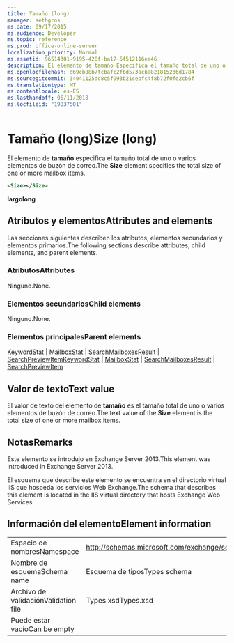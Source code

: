 ```yaml
---
title: Tamaño (long)
manager: sethgros
ms.date: 09/17/2015
ms.audience: Developer
ms.topic: reference
ms.prod: office-online-server
localization_priority: Normal
ms.assetid: 96514301-9195-420f-ba17-5f512116ee46
description: El elemento de tamaño Especifica el tamaño total de uno o varios elementos de buzón de correo.
ms.openlocfilehash: d69cb88b7fcbafc2fbd573acba8218152d6d1784
ms.sourcegitcommit: 34041125dc8c5f993b21cebfc4f8b72f0fd2cb6f
ms.translationtype: MT
ms.contentlocale: es-ES
ms.lasthandoff: 06/11/2018
ms.locfileid: "19837501"
---
```

# <a name="size-long"></a><span data-ttu-id="fe2d5-103">Tamaño (long)</span><span class="sxs-lookup"><span data-stu-id="fe2d5-103">Size (long)</span></span>

<span data-ttu-id="fe2d5-104">El elemento de **tamaño** especifica el tamaño total de uno o varios elementos de buzón de correo.</span><span class="sxs-lookup"><span data-stu-id="fe2d5-104">The **Size** element specifies the total size of one or more mailbox items.</span></span> 
  
```XML
<Size></Size>
```

 <span data-ttu-id="fe2d5-105">**largo**</span><span class="sxs-lookup"><span data-stu-id="fe2d5-105">**long**</span></span>
## <a name="attributes-and-elements"></a><span data-ttu-id="fe2d5-106">Atributos y elementos</span><span class="sxs-lookup"><span data-stu-id="fe2d5-106">Attributes and elements</span></span>

<span data-ttu-id="fe2d5-107">Las secciones siguientes describen los atributos, elementos secundarios y elementos primarios.</span><span class="sxs-lookup"><span data-stu-id="fe2d5-107">The following sections describe attributes, child elements, and parent elements.</span></span>
  
### <a name="attributes"></a><span data-ttu-id="fe2d5-108">Atributos</span><span class="sxs-lookup"><span data-stu-id="fe2d5-108">Attributes</span></span>

<span data-ttu-id="fe2d5-109">Ninguno.</span><span class="sxs-lookup"><span data-stu-id="fe2d5-109">None.</span></span>
  
### <a name="child-elements"></a><span data-ttu-id="fe2d5-110">Elementos secundarios</span><span class="sxs-lookup"><span data-stu-id="fe2d5-110">Child elements</span></span>

<span data-ttu-id="fe2d5-111">Ninguno.</span><span class="sxs-lookup"><span data-stu-id="fe2d5-111">None.</span></span>
  
### <a name="parent-elements"></a><span data-ttu-id="fe2d5-112">Elementos principales</span><span class="sxs-lookup"><span data-stu-id="fe2d5-112">Parent elements</span></span>

<span data-ttu-id="fe2d5-113">[KeywordStat](keywordstat.md) | [MailboxStat](mailboxstat.md) | [SearchMailboxesResult](searchmailboxesresult.md) | [SearchPreviewItem](searchpreviewitem.md)</span><span class="sxs-lookup"><span data-stu-id="fe2d5-113">[KeywordStat](keywordstat.md) | [MailboxStat](mailboxstat.md) | [SearchMailboxesResult](searchmailboxesresult.md) | [SearchPreviewItem](searchpreviewitem.md)</span></span>
  
## <a name="text-value"></a><span data-ttu-id="fe2d5-114">Valor de texto</span><span class="sxs-lookup"><span data-stu-id="fe2d5-114">Text value</span></span>

<span data-ttu-id="fe2d5-115">El valor de texto del elemento de **tamaño** es el tamaño total de uno o varios elementos de buzón de correo.</span><span class="sxs-lookup"><span data-stu-id="fe2d5-115">The text value of the **Size** element is the total size of one or more mailbox items.</span></span> 
  
## <a name="remarks"></a><span data-ttu-id="fe2d5-116">Notas</span><span class="sxs-lookup"><span data-stu-id="fe2d5-116">Remarks</span></span>

<span data-ttu-id="fe2d5-117">Este elemento se introdujo en Exchange Server 2013.</span><span class="sxs-lookup"><span data-stu-id="fe2d5-117">This element was introduced in Exchange Server 2013.</span></span>
  
<span data-ttu-id="fe2d5-118">El esquema que describe este elemento se encuentra en el directorio virtual IIS que hospeda los servicios Web Exchange.</span><span class="sxs-lookup"><span data-stu-id="fe2d5-118">The schema that describes this element is located in the IIS virtual directory that hosts Exchange Web Services.</span></span>
  
## <a name="element-information"></a><span data-ttu-id="fe2d5-119">Información del elemento</span><span class="sxs-lookup"><span data-stu-id="fe2d5-119">Element information</span></span>

|||
|:-----|:-----|
|<span data-ttu-id="fe2d5-120">Espacio de nombres</span><span class="sxs-lookup"><span data-stu-id="fe2d5-120">Namespace</span></span>  <br/> |http://schemas.microsoft.com/exchange/services/2006/types  <br/> |
|<span data-ttu-id="fe2d5-121">Nombre de esquema</span><span class="sxs-lookup"><span data-stu-id="fe2d5-121">Schema name</span></span>  <br/> |<span data-ttu-id="fe2d5-122">Esquema de tipos</span><span class="sxs-lookup"><span data-stu-id="fe2d5-122">Types schema</span></span>  <br/> |
|<span data-ttu-id="fe2d5-123">Archivo de validación</span><span class="sxs-lookup"><span data-stu-id="fe2d5-123">Validation file</span></span>  <br/> |<span data-ttu-id="fe2d5-124">Types.xsd</span><span class="sxs-lookup"><span data-stu-id="fe2d5-124">Types.xsd</span></span>  <br/> |
|<span data-ttu-id="fe2d5-125">Puede estar vacío</span><span class="sxs-lookup"><span data-stu-id="fe2d5-125">Can be empty</span></span>  <br/> ||
   

